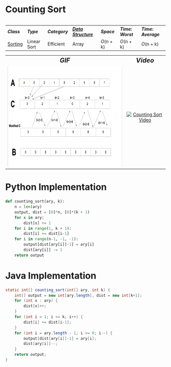 # Counting Sort
<table>
    <tr>
        <table>
            <tr>
                <td><strong><i>Class</i></strong></td>
                <td><strong><i>Type</i></strong></td>
                <td><strong><i>Category</i></strong></td>
                <td><strong><i><a href="/DataStructures/">Data Structure</a></i></strong></td>
                <td><strong><i>Space</i></strong></td>
                <td><strong><i>Time: Worst</i></strong></td>
                <td><strong><i>Time: Average</i></strong></td>
            </tr>
            <tr>
                <td><a href="/Sorting/">Sorting</a></td>
                <td>Linear Sort</td>
                <td>Efficient</td>
                <td>Array</td>
                <td><i>O</i>(n + k)</td>
                <td><i>O</i>(n + k)</td>
                <td><i>O</i>(n + k)</td>
            </tr>
        </table>
    </tr>
    <tr>
        <table>
            <tr style="text-align: center; font-size:20px;">
                <td><strong><i>GIF</i></strong></td>
                <td><strong><i>Video</i></strong></td>
            </tr>
            <tr>
                <td style="text-align: center;"><img src="CountingSort.gif" alt="Counting Sort GIF" style="width: auto; height: 315px;"/></td>
                <td style="text-align: center;"><a href="https://youtu.be/7zuGmKfUt7s"><img src="http://img.youtube.com/vi/7zuGmKfUt7s/0.jpg" alt="Counting Sort Video" width="560" height="315"/></a></td>
            </tr>
        </table>
    </tr>
</table>

# Python Implementation
``` python
def counting_sort(ary, k):
    n = len(ary)
    output, dist = [0]*n, [0]*(k + 1)
    for x in ary:
        dist[x] += 1
    for i in range(1, k + 1):
        dist[i] += dist[i-1]
    for i in range(n-1, -1, -1):
        output[dist[ary[i]]-1] = ary[i]
        dist[ary[i]] -= 1
    return output
```

# Java Implementation
``` java
static int[] counting_sort(int[] ary, int k) {
    int[] output = new int[ary.length], dist = new int[k+1];
    for (int x : ary) {
        dist[x]++;
    }
    for (int i = 1; i <= k; i++) {
        dist[i] += dist[i-1];
    }
    for (int i = ary.length - 1; i >= 0; i--) {
        output[dist[ary[i]]-1] = ary[i];
        dist[ary[i]]--;
    }
    return output;
}
```